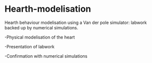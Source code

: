 # Hearth-modelisation
Hearth behaviour modelisation using a Van der pole simulator: labwork backed up by numerical simulations.

-Physical modelisation of the heart

-Presentation of labwork

-Confirmation with numerical simulations
